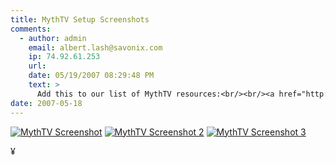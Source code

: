 ```yaml
---
title: MythTV Setup Screenshots
comments:
  - author: admin
    email: albert.lash@savonix.com
    ip: 74.92.61.253
    url:
    date: 05/19/2007 08:29:48 PM
    text: >
      Add this to our list of MythTV resources:<br/><br/><a href="http://timgray.blogspot.com/2007/05/mythtv-escapades-or-how-to-drive.html" rel="nofollow">http://timgray.blogspot.com/2007/05/mythtv-escapades-or-how-to-drive.html</a> 
date: 2007-05-18
---
```

<a rel='lightbox' href='http://www-sa.evenserver.com/s/img/2007/05/p1010056.JPG' title='MythTV Screenshot'>
<img src='http://www-sa.evenserver.com/s/img/2007/05/p1010056.thumbnail.JPG' alt='MythTV Screenshot' /></a>

<a  rel='lightbox' href='http://www-sa.evenserver.com/s/img/2007/05/p1010057.JPG' title='MythTV Screenshot 2'>
<img src='http://www-sa.evenserver.com/s/img/2007/05/p1010057.thumbnail.JPG' alt='MythTV Screenshot 2' /></a>

<a  rel='lightbox' href='http://www-sa.evenserver.com/s/img/2007/05/p1010058.JPG' title='MythTV Screenshot 3'>
<img src='http://www-sa.evenserver.com/s/img/2007/05/p1010058.thumbnail.JPG' alt='MythTV Screenshot 3' /></a>

¥

